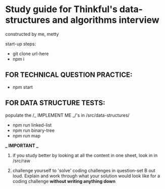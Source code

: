 # Study guide for Thinkful's data-structures and algorithms interview

constructed by me, metty

start-up steps:

- git clone url-here
- npm i

## FOR TECHNICAL QUESTION PRACTICE:

- npm start

## FOR DATA STRUCTURE TESTS:

populate the /_ IMPLEMENT ME _/'s in /src/data-structures/

- npm run linked-list
- npm run binary-tree
- npm run map

**_ IMPORTANT _**

1.  if you study better by looking at all the content in one sheet, look in in /src/raw

2.  challenge yourself to 'solve' coding challenges in question-set B out loud. Explain and work through what your solution would look like for a coding challenge **without writing anything down**
